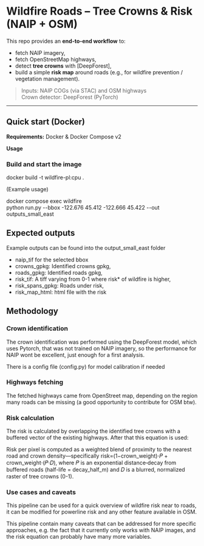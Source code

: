 # Wildfire Roads – Tree Crowns & Risk (NAIP + OSM)

This repo provides an **end-to-end workflow** to:
- fetch NAIP imagery,
- fetch OpenStreetMap highways,
- detect **tree crowns** with [DeepForest],
- build a simple **risk map** around roads (e.g., for wildfire prevention / vegetation management).

> Inputs: NAIP COGs (via STAC) and OSM highways  
> Crown detector: DeepForest (PyTorch)

---

## Quick start (Docker)

**Requirements:** Docker & Docker Compose v2

**Usage**
### Build and start the image

docker build -t wildfire-pl:cpu .

(Example usage)

docker compose exec wildfire \
  python run.py --bbox -122.676 45.412 -122.666 45.422 --out outputs_small_east

## Expected outputs

Example outputs can be found into the output_small_east folder

- naip_tif for the selected bbox
- crowns_gpkg: Identified crowns gpkg,
- roads_gpkg: Identified roads gpkg,
- risk_tif: A tiff varying from 0-1 where risk* of wildfire is higher,
- risk_spans_gpkg: Roads under risk,
- risk_map_html: html file with the risk

## Methodology

### Crown identification
The crown identification was performed using the DeepForest model, which uses Pytorch, that was not trained on NAIP imagery, so the performance for NAIP wont be excellent, just enough for a first analysis.

There is a config file (config.py) for model calibration if needed

### Highways fetching
The fetched highways came from OpenStreet map, depending on the region many roads can be missing (a good opportunity to contribute for OSM btw).

### Risk calculation
The risk is calculated by overlapping the identified tree crowns with a buffered vector of the existing highways. After that this equation is used:

Risk per pixel is computed as a weighted blend of proximity to the nearest road and crown density—specifically 
risk=(1−crown_weight)⋅𝑃 + crown_weight⋅(𝑃⋅𝐷), where 𝑃 is an exponential distance‐decay from buffered roads (half-life = decay_half_m) and 𝐷 is a blurred, normalized raster of tree crowns (0-1).


### Use cases and caveats

This pipeline can be used for a quick overview of wildfire risk near to roads, it can be modified for powerline risk and any other feature available in OSM. 

This pipeline contain many caveats that can be addressed for more specific approaches, e.g. the fact that it currently only works with NAIP images, and the risk equation can probably have many more variables.

